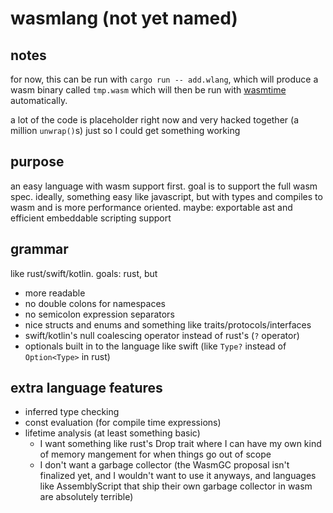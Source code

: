 # wasmlang (not yet named)

## notes
for now, this can be run with `cargo run -- add.wlang`, which will produce a wasm binary called `tmp.wasm` which will then be run with [wasmtime](https://github.com/bytecodealliance/wasmtime) automatically.

a lot of the code is placeholder right now and very hacked together (a million `unwrap()`s) just so I could get something working

## purpose
an easy language with wasm support first. goal is to support the full wasm spec. ideally, something easy like javascript, but with types and compiles to wasm and is more performance oriented.
maybe: exportable ast and efficient embeddable scripting support

## grammar
like rust/swift/kotlin.
goals: rust, but
- more readable
- no double colons for namespaces
- no semicolon expression separators
- nice structs and enums and something like traits/protocols/interfaces
- swift/kotlin's null coalescing operator instead of rust's (`?` operator)
- optionals built in to the language like swift (like `Type?` instead of `Option<Type>` in rust)

## extra language features
- inferred type checking
- const evaluation (for compile time expressions)
- lifetime analysis (at least something basic)
	- I want something like rust's Drop trait where I can have my own kind of memory mangement for when things go out of scope
	- I don't want a garbage collector (the WasmGC proposal isn't finalized yet, and I wouldn't want to use it anyways, and languages like AssemblyScript that ship their own garbage collector in wasm are absolutely terrible)
